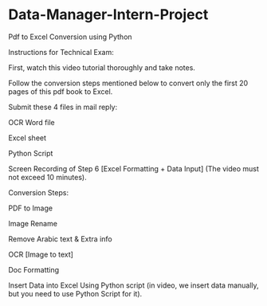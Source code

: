 # Data-Manager-Intern-Project
Pdf to Excel Conversion  using Python



Instructions for Technical Exam:

First, watch this video tutorial thoroughly and take notes.

Follow the conversion steps mentioned below to convert only the first 20 pages of this pdf book to Excel.

Submit these 4 files in mail reply:

OCR Word file

Excel sheet

Python Script

Screen Recording of Step 6 [Excel Formatting + Data Input] (The video must not exceed 10 minutes).



Conversion Steps:

PDF to Image

Image Rename

Remove Arabic text & Extra info 

OCR [Image to text]

Doc Formatting

Insert Data into Excel Using Python script (in video, we insert data manually, but you need to use Python Script for it).
